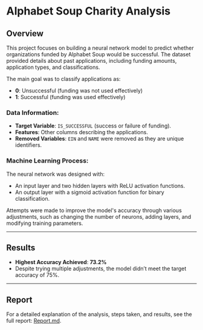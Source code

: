# Alphabet Soup Charity Analysis

## Overview

This project focuses on building a neural network model to predict whether organizations funded by Alphabet Soup would be successful. The dataset provided details about past applications, including funding amounts, application types, and classifications.

The main goal was to classify applications as:
- **0**: Unsuccessful (funding was not used effectively)
- **1**: Successful (funding was used effectively)

### Data Information:
- **Target Variable**: `IS_SUCCESSFUL` (success or failure of funding).
- **Features**: Other columns describing the applications.
- **Removed Variables**: `EIN` and `NAME` were removed as they are unique identifiers.

### Machine Learning Process:
The neural network was designed with:
- An input layer and two hidden layers with ReLU activation functions.
- An output layer with a sigmoid activation function for binary classification.

Attempts were made to improve the model's accuracy through various adjustments, such as changing the number of neurons, adding layers, and modifying training parameters.

---

## Results

- **Highest Accuracy Achieved**: **73.2%**
- Despite trying multiple adjustments, the model didn’t meet the target accuracy of 75%. 

---

## Report

For a detailed explanation of the analysis, steps taken, and results, see the full report: [Report.md](./Report.md).
